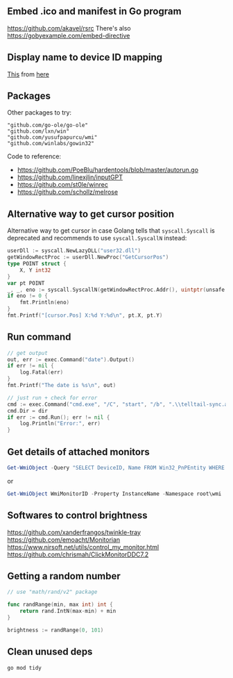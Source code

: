 ## Embed .ico and manifest in Go program

https://github.com/akavel/rsrc
There's also https://gobyexample.com/embed-directive

## Display name to device ID mapping

[This](https://github.com/posthumz/DisplayDevices) from [here](https://www.reddit.com/r/PowerShell/comments/19e7das/getting_display_id_for_a_display_device/)

## Packages

Other packages to try:

```
"github.com/go-ole/go-ole"
"github.com/lxn/win"
"github.com/yusufpapurcu/wmi"
"github.com/winlabs/gowin32"
```

Code to reference:
- https://github.com/PoeBlu/hardentools/blob/master/autorun.go
- https://github.com/linexjlin/inputGPT
- https://github.com/st0le/winrec
- https://github.com/schollz/melrose

## Alternative way to get cursor position

Alternative way to get cursor in case Golang tells that `syscall.Syscall` is deprecated and recommends to use `syscall.SyscallN` instead:

```go
userDll := syscall.NewLazyDLL("user32.dll")
getWindowRectProc := userDll.NewProc("GetCursorPos")
type POINT struct {
	X, Y int32
}
var pt POINT
_, _, eno := syscall.SyscallN(getWindowRectProc.Addr(), uintptr(unsafe.Pointer(&pt)))
if eno != 0 {
	fmt.Println(eno)
}
fmt.Printf("[cursor.Pos] X:%d Y:%d\n", pt.X, pt.Y)
```

## Run command

```go
// get output
out, err := exec.Command("date").Output()
if err != nil {
    log.Fatal(err)
}
fmt.Printf("The date is %s\n", out)

// just run + check for error
cmd := exec.Command("cmd.exe", "/C", "start", "/b", ".\\telltail-sync.ahk")
cmd.Dir = dir
if err := cmd.Run(); err != nil {
	log.Println("Error:", err)
}
```

## Get details of attached monitors

```powershell
Get-WmiObject -Query "SELECT DeviceID, Name FROM Win32_PnPEntity WHERE PNPClass = 'Monitor'"
```

or 

```powershell
Get-WmiObject WmiMonitorID -Property InstanceName -Namespace root\wmi
```

## Softwares to control brightness

https://github.com/xanderfrangos/twinkle-tray
https://github.com/emoacht/Monitorian
https://www.nirsoft.net/utils/control_my_monitor.html
https://github.com/chrismah/ClickMonitorDDC7.2

## Getting a random number

```go
// use "math/rand/v2" package

func randRange(min, max int) int {
	return rand.IntN(max-min) + min
}

brightness := randRange(0, 101)
```

## Clean unused deps

```sh
go mod tidy
```